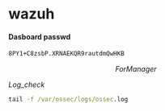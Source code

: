 # wazuh

#### Dasboard passwd 

```bash
8PY1+C8zsbP.XRNAEKQR9rautdmQwHKB
```

$$For Manager$$

_Log_check_

```cmd
tail -f /var/ossec/logs/ossec.log
```
